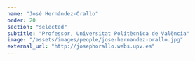 ```yaml
---
name: "José Hernández-Orallo"
order: 20
section: "selected"
subtitle: "Professor, Universitat Politècnica de València"
image: "/assets/images/people/jose-hernandez-orallo.jpg"
external_url: "http://josephorallo.webs.upv.es"
---
```

